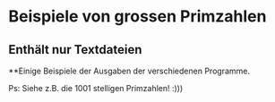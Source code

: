 # Beispiele von grossen Primzahlen

## Enthält nur Textdateien

**Einige Beispiele der Ausgaben der verschiedenen Programme. 

Ps: Siehe z.B. die 1001 stelligen Primzahlen! :)))
